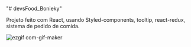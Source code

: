 "# devsFood_Bonieky" 

Projeto feito com React, usando Styled-components, tooltip, react-redux, sistema de pedido de comida.

![ezgif com-gif-maker](https://user-images.githubusercontent.com/57158431/84584476-4a0c8900-addb-11ea-9fe5-ed7fba26fc24.gif)
